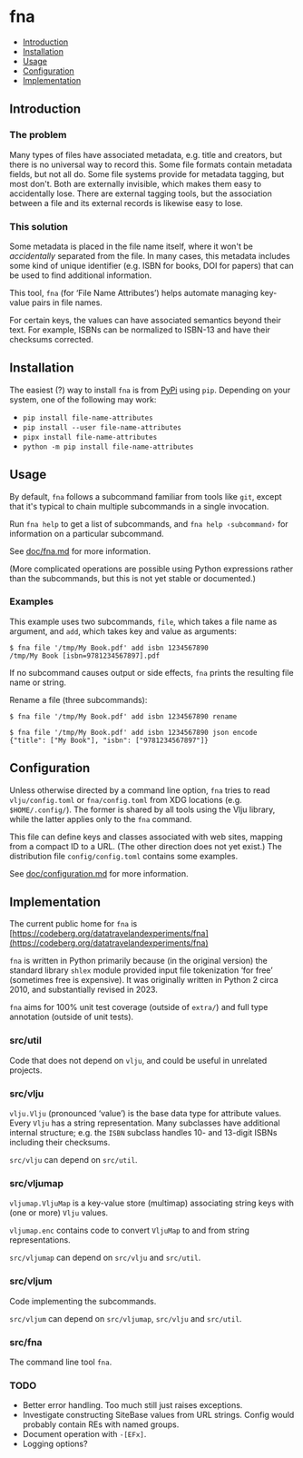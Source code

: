 # fna

- [Introduction](#introduction)
- [Installation](#installation)
- [Usage](#usage)
- [Configuration](#configuration)
- [Implementation](#implementation)

## Introduction

### The problem

Many types of files have associated metadata, e.g. title and creators, but
there is no universal way to record this. Some file formats contain metadata
fields, but not all do. Some file systems provide for metadata tagging,
but most don't. Both are externally invisible, which makes them easy to
accidentally lose. There are external tagging tools, but the association
between a file and its external records is likewise easy to lose.

### This solution

Some metadata is placed in the file name itself, where it won't be
_accidentally_ separated from the file. In many cases, this metadata includes
some kind of unique identifier (e.g. ISBN for books, DOI for papers) that
can be used to find additional information.

This tool, `fna` (for ‘File Name Attributes’) helps automate managing
key-value pairs in file names.

For certain keys, the values can have associated semantics beyond their text.
For example, ISBNs can be normalized to ISBN-13 and have their checksums
corrected.

## Installation

The easiest (?) way to install `fna` is from
[PyPi](https://pypi.org/project/file-name-attributes/) using `pip`.
Depending on your system, one of the following may work:

- `pip install file-name-attributes`
- `pip install --user file-name-attributes`
- `pipx install file-name-attributes`
- `python -m pip install file-name-attributes`

## Usage

By default, `fna` follows a subcommand familiar from tools like `git`, except
that it's typical to chain multiple subcommands in a single invocation.

Run `fna help` to get a list of subcommands, and `fna help ‹subcommand›`
for information on a particular subcommand.

See [doc/fna.md](doc/fna.md) for more information.

(More complicated operations are possible using Python expressions rather
than the subcommands, but this is not yet stable or documented.)

### Examples

This example uses two subcommands, `file`, which takes a file name as
argument, and `add`, which takes key and value as arguments:

```
$ fna file '/tmp/My Book.pdf' add isbn 1234567890
/tmp/My Book [isbn=9781234567897].pdf
```

If no subcommand causes output or side effects, `fna` prints the resulting
file name or string.

Rename a file (three subcommands):

```
$ fna file '/tmp/My Book.pdf' add isbn 1234567890 rename
```

```
$ fna file '/tmp/My Book.pdf' add isbn 1234567890 json encode
{"title": ["My Book"], "isbn": ["9781234567897"]}
```

## Configuration

Unless otherwise directed by a command line option,
`fna` tries to read `vlju/config.toml` or `fna/config.toml`
from XDG locations (e.g. `$HOME/.config/`).
The former is shared by all tools using the Vlju
library, while the latter applies only to the `fna` command.

This file can define keys and classes associated with web sites,
mapping from a compact ID to a URL. (The other direction does not yet exist.)
The distribution file `config/config.toml` contains some examples.

See [doc/configuration.md](doc/configuration.md) for more information.

## Implementation

The current public home for `fna` is
[https://codeberg.org/datatravelandexperiments/fna](https://codeberg.org/datatravelandexperiments/fna)

`fna` is written in Python primarily because (in the original version) the
standard library `shlex` module provided input file tokenization ‘for free’
(sometimes free is expensive). It was originally written in Python 2 circa
2010, and substantially revised in 2023.

`fna` aims for 100% unit test coverage (outside of `extra/`)
and full type annotation (outside of unit tests).

### src/util

Code that does not depend on `vlju`, and could be useful in unrelated projects.

### src/vlju

`vlju.Vlju` (pronounced ‘value’) is the base data type for attribute
values. Every `Vlju` has a string representation. Many subclasses have
additional internal structure; e.g. the `ISBN` subclass handles 10- and
13-digit ISBNs including their checksums.

`src/vlju` can depend on `src/util`.

### src/vljumap

`vljumap.VljuMap` is a key-value store (multimap) associating string keys
with (one or more) `Vlju` values.

`vljumap.enc` contains code to convert `VljuMap` to and from string
representations.

`src/vljumap` can depend on `src/vlju` and `src/util`.

### src/vljum

Code implementing the subcommands.

`src/vljum` can depend on `src/vljumap`, `src/vlju` and `src/util`.

### src/fna

The command line tool `fna`.

### TODO

- Better error handling. Too much still just raises exceptions.
- Investigate constructing SiteBase values from URL strings.
  Config would probably contain REs with named groups.
- Document operation with `-[EFx]`.
- Logging options?
